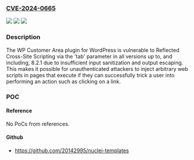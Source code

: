 ### [CVE-2024-0665](https://cve.mitre.org/cgi-bin/cvename.cgi?name=CVE-2024-0665)
![](https://img.shields.io/static/v1?label=Product&message=WP%20Customer%20Area&color=blue)
![](https://img.shields.io/static/v1?label=Version&message=*%3C%3D%208.2.2%20&color=brighgreen)
![](https://img.shields.io/static/v1?label=Vulnerability&message=CWE-79%20Improper%20Neutralization%20of%20Input%20During%20Web%20Page%20Generation%20('Cross-site%20Scripting')&color=brighgreen)

### Description

The WP Customer Area plugin for WordPress is vulnerable to Reflected Cross-Site Scripting via the 'tab' parameter in all versions up to, and including, 8.2.1 due to insufficient input sanitization and output escaping. This makes it possible for unauthenticated attackers to inject arbitrary web scripts in pages that execute if they can successfully trick a user into performing an action such as clicking on a link.

### POC

#### Reference
No PoCs from references.

#### Github
- https://github.com/20142995/nuclei-templates


